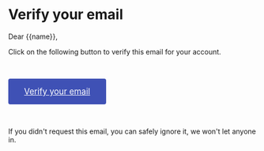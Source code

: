 # Verify your email

Dear {{name}},

Click on the following button to verify this email for your account.

<a style="background: #3f51b5; padding: 1rem 2rem; font-size: 120%; color: #fff; display: inline-block; margin: 2rem auto; border-radius: 0.25rem" href="{{frontendUrl}}/auth/token?subject=email-verify&token={{token}}">Verify your email</a>

If you didn't request this email, you can safely ignore it, we won't let anyone in.
